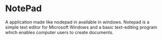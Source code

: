 # NotePad
A application made like nodepad in available in windows.
Notepad is a simple text editor for Microsoft Windows and a basic text-editing program which enables computer users to create documents.

